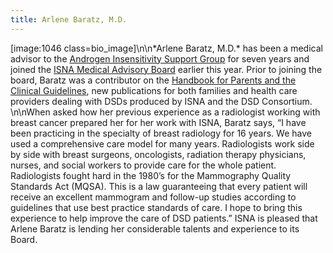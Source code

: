```yaml
---
title: Arlene Baratz, M.D.
---
```


[image:1046 class=bio_image]\n\n\*Arlene Baratz, M.D.\* has been a medical advisor to the [Androgen Insensitivity Support Group][1] for seven years and joined the [<span class="caps">ISNA</span> Medical Advisory Board][2] earlier this year. Prior to joining the board, Baratz was a contributor on the [Handbook for Parents and the Clinical Guidelines][3], new publications for both families and health care providers dealing with <span class="caps">DSD</span>s produced by <span class="caps">ISNA</span> and the <span class="caps">DSD</span> Consortium. \n\nWhen asked how her previous experience as a radiologist working with breast cancer prepared her for her work with <span class="caps">ISNA</span>, Baratz says, &#8220;I have been practicing in the specialty of breast radiology for 16 years. We have used a comprehensive care model for many years. Radiologists work side by side with breast surgeons, oncologists, radiation therapy physicians, nurses, and social workers to provide care for the whole patient. Radiologists fought hard in the 1980&#8217;s for the Mammography Quality Standards Act (<span class="caps">MQSA</span>). This is a law guaranteeing that every patient will receive an excellent mammogram and follow-up studies according to guidelines that use best practice standards of care. I hope to bring this experience to help improve the care of <span class="caps">DSD</span> patients.&#8221; <span class="caps">ISNA</span> is pleased that Arlene Baratz is lending her considerable talents and experience to its Board.

 [1]: http://www.indiana.edu/~ais/html/home.html
 [2]: http://www.isna.org/about/medicalboard/
 [3]: http://www.dsdguidelines.org/